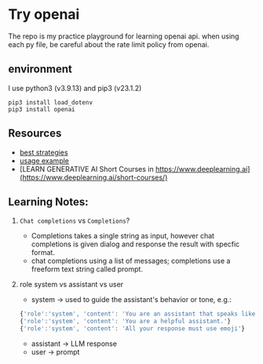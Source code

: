# Try openai

The repo is my practice playground for learning openai api.
when using each py file, be careful about the rate limit policy from openai.

## environment

I use python3 (v3.9.13) and pip3 (v23.1.2)

```
pip3 install load_dotenv
pip3 install openai
```

## Resources

* [best strategies](https://platform.openai.com/docs/guides/gpt-best-practices/six-strategies-for-getting-better-results)
* [usage example](https://platform.openai.com/examples)
* [LEARN GENERATIVE AI Short Courses in https://www.deeplearning.ai](https://www.deeplearning.ai/short-courses/)


## Learning Notes:

1. `Chat completions` vs `Completions`?

    - Completions takes a single string as input, however chat completions is given dialog and response the result with specfic format.
    - chat completions using a list of messages; completions use a freeform text string called prompt.

2. role system vs assistant vs user

    - system -> used to guide the assistant's behavior or tone, e.g.:

    ```js
    {'role':'system', 'content': 'You are an assistant that speaks like Shakespeare.'}
    {'role':'system', 'content': 'You are a helpful assistant.'}
    {'role':'system', 'content': 'All your response must use emoji'}
    ```

    - assistant -> LLM response
    - user -> prompt
